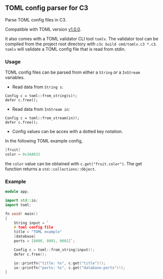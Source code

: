 ## TOML config parser for C3

Parse TOML config files in C3.

Compatible with TOML version [v1.0.0](https://toml.io/en/v1.0.0).

It also comes with a TOML validator CLI tool `tomlv`. The validator tool can be
compiled from the project root directory with `c3c build cmd/tomlv.c3 *.c3`.
`tomlv` will validate a TOML config file that is read from stdin.

### Usage

TOML config files can be parsed from either a `String` or a `InStream`
variables.

* Read data from `String s`:
```
Config c = toml::from_string(s)!;
defer c.free();
```

* Read data from `InStream in`:
```
Config c = toml::from_stream(in)!;
defer c.free();
```

* Config values can be acces with a dotted key notation.

In the following TOML example config,
```cpp
[fruit]
color = 0x3AA832
```
the `color` value can be obtained with `c.get("fruit.color")`. The get function
returns a `std::collections::Object`.


### Example

```cpp
module app;

import std::io;
import toml;

fn void! main()
{	
	String input = `
	# toml config file
	title = "TOML example"
	[database]
	ports = [8000, 8001, 8002]`;

	Config c = toml::from_string(input)!;
	defer c.free();

	io::printfn("title: %s", c.get("title")!);
	io::printfn("ports: %s", c.get("database.ports")!);
}
```

